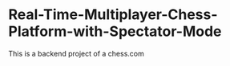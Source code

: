 # Real-Time-Multiplayer-Chess-Platform-with-Spectator-Mode
This is  a backend project of a chess.com

